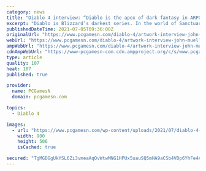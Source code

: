 ```yaml
---
category: news
title: "Diablo 4 interview: “Diablo is the apex of dark fantasy in ARPGs”"
excerpt: "Diablo is Blizzard’s darkest series. In the world of Sanctuary, humanity desperately etches out an existence for itself, harangued by demonic invasions and the will of angels. There’s a lot of death, ..."
publishedDateTime: 2021-07-05T09:36:00Z
originalUrl: "https://www.pcgamesn.com/diablo-4/artwork-interview-john-mueller"
webUrl: "https://www.pcgamesn.com/diablo-4/artwork-interview-john-mueller"
ampWebUrl: "https://www.pcgamesn.com/diablo-4/artwork-interview-john-mueller?amp"
cdnAmpWebUrl: "https://www-pcgamesn-com.cdn.ampproject.org/c/s/www.pcgamesn.com/diablo-4/artwork-interview-john-mueller?amp"
type: article
quality: 107
heat: 107
published: true

provider:
  name: PCGamesN
  domain: pcgamesn.com

topics:
  - Diablo 4

images:
  - url: "https://www.pcgamesn.com/wp-content/uploads/2021/07/diablo-4-artwork-barbarian-900x506.jpg"
    width: 900
    height: 506
    isCached: true

secured: "TgMGDGgUkYSL6Zi3vmeaAqOvWtwMNG1HPUx5uauSQ5mHA9aCSb4VDp6YhFe4AjcSk9H9kpnbEUkO8YafYW0rfTk2Z1SX7IV5hVAlKO/yuyVho8ykle76FAegvNaDNRWpu1/sQlyUIh7aouPQi/oS0HDmTZ1v8p4OQtCJ7e5kkJFzyyw+/IG6l8LQ3YRx5F2XSczKQAmlQTqKBuh4DUJcIPvZDhE30xRrlp3jVpy3UrMpUXvaLXM04ABG36kCWvCxiXojpY1GpHMhr+n+59FGvmfY4v0yM76s9CDKraKt71GLqKNNTvgZKTTTrBVl/iyTgeWayjLNbgcFZuNhdmPBuXx8AezyK5WZRJKitnW/h5g=;Q96VGFpTUC2JXqUThbFn7Q=="
---
```


